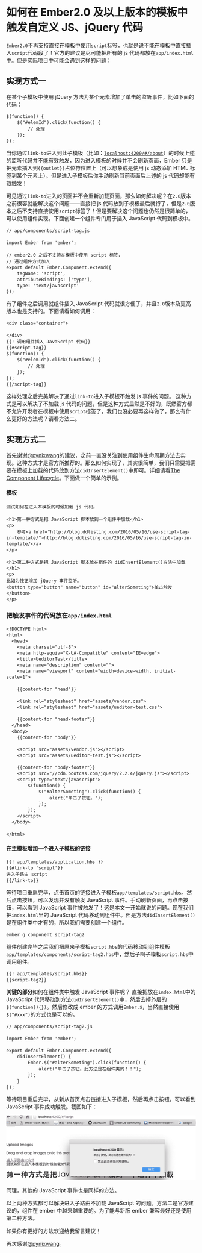 # 如何在 Ember2.0 及以上版本的模板中触发自定义 JS、jQuery 代码

`Ember2.0`不再支持直接在模板中使用`script`标签，也就是说不能在模板中直接插入`script`代码段了！官方的建议是尽可能把所有的 js 代码都放在`app/index.html`中。但是实际项目中可能会遇到这样的问题：

## 实现方式一

在某个子模板中使用 jQuery 方法为某个元素增加了单击的监听事件，比如下面的代码：

```
$(function() {
    $("#elemId").click(function() {
        // 处理
    });
}); 
```

当你通过`link-to`进入到此子模板（比如：[`localhost:4200/#/about`](http://localhost:4200/#/about)）的时候上述的监听代码并不能有效触发，因为进入模板的时候并不会刷新页面，Ember 只是把元素插入到`{{outlet}}`占位符位置上（可以想象成是使用 js 动态添加 HTML 标签到某个元素上）。但是进入子模板后你手动刷新当前页面后上述的 js 代码却能有效触发！

可见通过`link-to`进入的页面并不会重新加载页面，那么如何解决呢？在`2.0`版本之前很容就能解决这个问题——直接把 js 代码放到子模板最后就行了，但是`2.0`版本之后不支持直接使用`script`标签了！但是要解决这个问题也仍然是很简单的，可以使用组件实现。下面创建一个组件专门用于插入 JavaScript 代码到模板中。

```
// app/components/script-tag.js

import Ember from 'ember';

// ember2.0 之后不支持在模板中使用 script 标签，
// 通过组件方式加入
export default Ember.Component.extend({  
    tagName: 'script',
    attributeBindings: ['type'],
    type: 'text/javascript'
}); 
```

有了组件之后调用就组件插入 JavaScript 代码就很方便了，并且`2.0`版本及更高版本也是支持的。下面请看如何调用：

```
<div class="container">

</div>  
{{! 调用组件插入 JavaScript 代码}}
{{#script-tag}}
$(function() {
    $("#elemId").click(function() {
        // 处理
    });
});
{{/script-tag}} 
```

这样处理之后完美解决了通过`link-to`进入子模板不触发 js 事件的问题。 这种方式是可以解决了不加载 js 代码的问题，但是这种方式显然是不好的，既然官方都不允许开发者在模板中使用`script`标签了，我们也没必要再这样做了，那么有什么更好的方法呢？请看方法二。

## 实现方式二

首先谢谢[@pynixwang](http://weibo.com/pynixwang)的建议，之前一直没关注到使用组件生命周期方法去实现。这种方式才是官方所推荐的。那么如何实现了，其实很简单，我们只需要把需要在模板上加载的代码放到方法`didInsertElement()`中即可。详细请看[The Component Lifecycle](https://guides.emberjs.com/v2.5.0/components/the-component-lifecycle/)。下面做一个简单的示例。

#### 模板

```
测试如何在进入本模板的时候加载 js 代码。

<h1>第一种方式是把 JavaScript 脚本放到一个组件中加载</h1>  
<p>  
    参考<a href="http://blog.ddlisting.com/2016/05/16/use-script-tag-in-template/">http://blog.ddlisting.com/2016/05/16/use-script-tag-in-template/</a>
</p>

<h1>第二种方式是把 JavaScript 脚本放在组件的 didInsertElement()方法中加载</h1>  
<p>  
比如为按钮增加 jQuery 事件监听。
<button type="button" name="button" id="alterSometing">单击触发</button>  
</p> 
```

### 把触发事件的代码放在`app/index.html`

```
<!DOCTYPE html>  
<html>  
  <head>
    <meta charset="utf-8">
    <meta http-equiv="X-UA-Compatible" content="IE=edge">
    <title>UeditorTest</title>
    <meta name="description" content="">
    <meta name="viewport" content="width=device-width, initial-scale=1">

    {{content-for "head"}}

    <link rel="stylesheet" href="assets/vendor.css">
    <link rel="stylesheet" href="assets/ueditor-test.css">

    {{content-for "head-footer"}}
  </head>
  <body>
    {{content-for "body"}}

    <script src="assets/vendor.js"></script>
    <script src="assets/ueditor-test.js"></script>

    {{content-for "body-footer"}}
    <script src="//cdn.bootcss.com/jquery/2.2.4/jquery.js"></script>
    <script type="text/javascript">
        $(function() {
            $("#alterSometing").click(function() {
                alert("单击了按钮。");
            });
        });
    </script>
  </body>

</html> 
```

#### 在主模板增加一个进入子模板的链接

```
{{! app/templates/application.hbs }}
{{#link-to 'script'}}
进入子路由 script
{{/link-to}} 
```

等待项目重启完毕，点击首页的链接进入子模板`app/templates/script.hbs`。然后点击按钮，可以发现并没有触发 JavaScript 事件。手动刷新页面，再点击按钮，可以看到 JavaScript 事件被触发了！这是本文一开始就说的问题。现在我们把`index.html`里的 JavaScript 代码移动到组件中。但是方法`didInsertElement()`是在组件类中才有的，所以我们需要创建一个组件。

```
ember g component script-tag2 
```

组件创建完毕之后我们把原来子模板`script.hbs`的代码移动到组件模板`app/templates/components/script-tag2.hbs`中，然后子啊子模板`script.hbs`中调用组件。

```
{{! app/templates/script.hbs}}
{{script-tag2}} 
```

**关键的部分**如何在组件类中触发 JavaScript 事件呢？ 直接把放在`index.html`中的 JavaScript 代码移动到方法`didInsertElement()`中，然后去掉外层的`$(function(){})`。然后修改成 ember 的方式调用`Ember.$`，当然直接使用`$("#xxx")`的方式也是可以的。

```
// app/components/script-tag2.js

import Ember from 'ember';

export default Ember.Component.extend({  
    didInsertElement() {
        Ember.$("#alterSometing").click(function() {
            alert("单击了按钮。此方法是在组件类的！！");
        });
    }
}); 
```

等待项目重启完毕，从新从首页点击链接进入子模板，然后再点击按钮。可以看到 JavaScript 事件成功触发。截图如下：

![JavaScript 事件触发](img/7482f4328d8abebd5091d84bef20968b.jpg)

同理，其他的 JavaScript 事件也是同样的方法。

以上两种方式都可以解决进入子路由不加载 JavaScript 的问题。方法二是官方建议的，组件在 ember 中越来越重要的。为了能与新版 ember 兼容最好还是使用第二种方法。

如果你有更好的方法欢迎给我留言建议！

再次感谢[@pynixwang](http://weibo.com/pynixwang)。